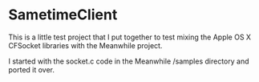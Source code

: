 # SametimeClient

This is a little test project that I put together to test mixing the
Apple OS X CFSocket libraries with the Meanwhile project.

I started with the socket.c code in the Meanwhile /samples directory and 
ported it over. 

